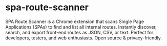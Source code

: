 # spa-route-scanner
SPA Route Scanner is a Chrome extension that scans Single Page Applications (SPAs) to find and list all internal routes. Instantly discover, search, and export front-end routes as JSON, CSV, or text. Perfect for developers, testers, and web enthusiasts. Open source &amp; privacy-friendly.
